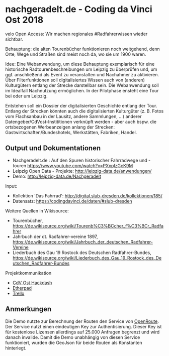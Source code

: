 # nachgeradelt.de - Coding da Vinci Ost 2018

velo Open Access: Wir machen regionales #Radfahrerwissen wieder sichtbar.

Behauptung: die alten Tourenbücher funktionieren noch weitgehend, denn Orte, Wege und Straßen sind meist noch da, wo sie um 1900 waren.

Idee: Eine Webanwendung, um diese Behauptung exemplarisch für eine historische Radtourenbeschreibungen um Leipzig zu überprüfen und, um ggf. anschließend als Event zu veranstalten und Nachahmer zu aktivieren. Über Filterfunktionen soll digitalisiertes Wissen auch von (anderen) Kulturgütern entlang der Strecke darstellbar sein. Die Webanwendung soll im Idealfall Nachnutzung ermöglichen. In der Pilotphase ensteht eine Tour bei oder um Leipzig.

Entstehen soll ein Dossier der digitalisierten Geschichte entlang der Tour.
Entlang der Strecken könnten auch die digitalisierten Kulturgüter (z. B. Fotos vom Flachsanbau in der Lausitz, andere Sammlungen, ...) anderer Datengeber/CdVost-Instititionen verknüpft werden - aber auch bspw. die ortsbezogenen Werbeanzeigen anlang der Strecken: Gastwirtschaften/Bundeshotels, Werkstätten, Fabriken, Handel.

## Output und Dokumentationen

* Nachgeradelt.de : Auf den Spuren historischer Fahrradwege und -touren https://www.youtube.com/watch?v=PXxpIzGcK9M
* Leipzig Open Data - Projekte: http://leipzig-data.de/anwendungen/ 
* Demo: http://leipzig-data.de/Nachgeradelt

Input:

* Kollektion 'Das Fahrrad': http://digital.slub-dresden.de/kollektionen/185/
* Datensatz: https://codingdavinci.de/daten/#slub-dresden

Weitere Quellen in Wikisource:

* Tourenbücher, https://de.wikisource.org/wiki/Tourenb%C3%BCcher_f%C3%BCr_Radfahrer
* Jahrbuch der dt. Radfahrer-vereine 1897, https://de.wikisource.org/wiki/Jahrbuch_der_deutschen_Radfahrer-Vereine
* Liederbuch des Gau 19 Rostock des Deutschen Radfahrer-Bundes, https://de.wikisource.org/wiki/Liederbuch_des_Gau_19_Rostock_des_Deutschen_Radfahrer-Bundes

Projektkommunikation

* [CdV Ost Hackdash](https://hackdash.org/projects/5ad21c1e35377d7f73a9a145)
* [Etherpad](https://etherpad.gwdg.de/p/Radfahrerwissen)
* [Trello](https://trello.com/b/KkCvwa9g/das-fahrrad)

## Anmerkungen

Die Demo nutzte zur Berechnung der Routen den Service von [OpenRoute](https://openrouteservice.org/). Der Service nutzt einen eindeutigen Key zur Authentisierung. Dieser Key ist für kostenlose Lizensen allerdings auf 25.000 Anfragen
begrenzt und wird danach invalide. Damit die Demo unabhängig von diesen Service funktioniert,
wurden die GeoJson für beide Routen als Konstanten hinterlegt. 
